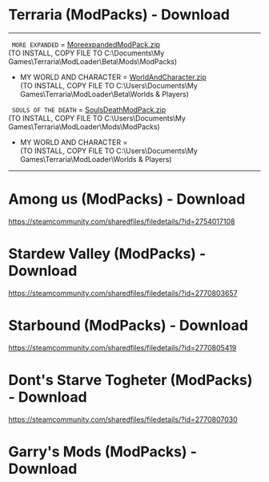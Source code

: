 # Terraria (ModPacks) - Download
-------------------------------------------------------------------------------------------------------------------------------------------------------------------------
` MORE EXPANDED`  = [MoreexpandedModPack.zip](https://github.com/RedMoDsPro/Terraria-ModPack/files/8184359/MoreexpandedModPack.zip)                             
(TO INSTALL, COPY FILE TO C:\Documents\My Games\Terraria\ModLoader\Beta\Mods\ModPacks)                                                      
* MY WORLD AND CHARACTER  = [WorldAndCharacter.zip](https://github.com/RedMoDsPro/ModPacks/files/8187792/WorldAndCharacter.zip)                                         
(TO INSTALL, COPY FILE TO C:\Users\Documents\My Games\Terraria\ModLoader\Beta\Worlds & Players)  

` SOULS OF THE DEATH`  = [SoulsDeathModPack.zip](https://github.com/RedMoDsPro/Terraria-ModPack/files/8184363/SoulsDeathModPack.zip)                             
(TO INSTALL, COPY FILE TO C:\Users\Documents\My Games\Terraria\ModLoader\Mods\ModPacks)                                   
* MY WORLD AND CHARACTER  =                                                                                                       
(TO INSTALL, COPY FILE TO C:\Users\Documents\My Games\Terraria\ModLoader\Worlds & Players)                    

-------------------------------------------------------------------------------------------------------------------------------------------------------------------------

# Among us (ModPacks) - Download 

https://steamcommunity.com/sharedfiles/filedetails/?id=2754017108

# Stardew Valley (ModPacks) - Download

https://steamcommunity.com/sharedfiles/filedetails/?id=2770803657

# Starbound (ModPacks) - Download 

https://steamcommunity.com/sharedfiles/filedetails/?id=2770805419

# Dont's Starve Togheter (ModPacks) - Download

https://steamcommunity.com/sharedfiles/filedetails/?id=2770807030

# Garry's Mods (ModPacks) - Download
